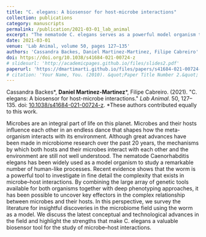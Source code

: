 ```yaml
---
title: "C. elegans: A biosensor for host-microbe interactions"
collection: publications
category: manuscripts
permalink: /publication/2021-03-01_lab_animal
excerpt: "The nematode C. elegans serves as a powerful model organism to investigate the complex, poorly understood mechanisms of microbe–host interactions by leveraging its extensive genetic tools with deep phenotyping."
date: 2021-03-01
venue: 'Lab Animal, volume 50, pages 127–135'
authors: 'Cassandra Backes, Daniel Martinez-Martinez, Filipe Cabreiro'
doi: https://doi.org/10.1038/s41684-021-00724-z
# slidesurl: 'http://academicpages.github.io/files/slides2.pdf'
paperurl: 'https://dmartimarti.github.io/files/papers/s41684-021-00724-z.pdf'
# citation: 'Your Name, You. (2010). &quot;Paper Title Number 2.&quot; <i>Journal 1</i>. 1(2).'
---
```


Cassandra Backes\*, **Daniel Martinez-Martinez**\*, Filipe Cabreiro. (2021). "C. elegans: A biosensor for host-microbe interactions." *Lab Animal*. 50, 127–135. doi: [10.1038/s41684-021-00724-z](https://doi.org/10.1038/s41684-021-00724-z). \*These authors contributed equally to this work.

Microbes are an integral part of life on this planet. Microbes and their hosts influence each other in an endless dance that shapes how the meta-organism interacts with its environment. Although great advances have been made in microbiome research over the past 20 years, the mechanisms by which both hosts and their microbes interact with each other and the environment are still not well understood. The nematode Caenorhabditis elegans has been widely used as a model organism to study a remarkable number of human-like processes. Recent evidence shows that the worm is a powerful tool to investigate in fine detail the complexity that exists in microbe–host interactions. By combining the large array of genetic tools available for both organisms together with deep phenotyping approaches, it has been possible to uncover key effectors in the complex relationship between microbes and their hosts. In this perspective, we survey the literature for insightful discoveries in the microbiome field using the worm as a model. We discuss the latest conceptual and technological advances in the field and highlight the strengths that make C. elegans a valuable biosensor tool for the study of microbe–host interactions.





